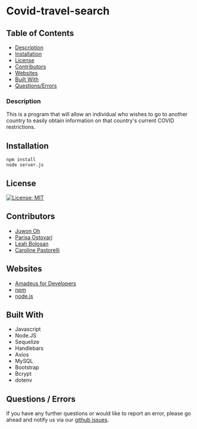 # Covid-travel-search

## Table of Contents
- [Description](#description)
- [Installation](#installation)
- [License](#license)
- [Contributors](#contributors)
- [Websites](#websites)
- [Built With](#built)
- [Questions/Errors](#questions)

### Description
This is a program that will allow an individual who wishes to go to another country to easily obtain information on that country's current COVID restrictions.                

## Installation
```
npm install
node server.js
```

## License
[![License: MIT](https://img.shields.io/badge/License-MIT-yellow.svg)](https://opensource.org/licenses/MIT)

## Contributors 
- [Juwon Oh](https://github.com/Juwonoh41)
- [Parisa Ostovari](https://github.com/parisa-ostovari)
- [Leah Bolosan](https://github.com/Leah3232)
- [Caroline Pastorelli](https://github.com/cpastorelli)

## Websites
- [Amadeus for Developers](https://developers.amadeus.com/blog/-introducing-amadeus-covid-19-travel-restrictions-api)
- [npm](https://www.npmjs.com/)
- [node.js](https://nodejs.org/en/)

## Built With
- Javascript
- Node.JS
- Sequelize
- Handlebars
- Axios
- MySQL
- Bootstrap
- Bcrypt
- dotenv


## Questions / Errors
If you have any further questions or would like to report an error, please go ahead and notify us via our [github issues](https://github.com/Juwonoh41/Covid-travel-search/issues).
